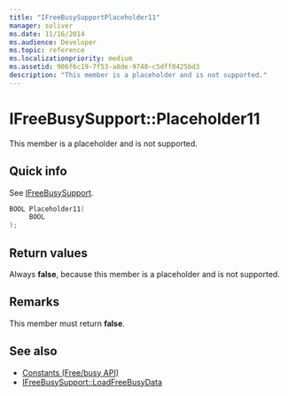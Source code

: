 ```yaml
---
title: "IFreeBusySupportPlaceholder11"
manager: soliver
ms.date: 11/16/2014
ms.audience: Developer
ms.topic: reference
ms.localizationpriority: medium
ms.assetid: 906f6c19-7f53-a8de-9748-c5dff0425bd3
description: "This member is a placeholder and is not supported."
---
```


# IFreeBusySupport::Placeholder11

This member is a placeholder and is not supported.
  
## Quick info

See [IFreeBusySupport](ifreebusysupport.md).
  
```cpp
BOOL Placeholder11( 
     BOOL  
);
```

## Return values

Always **false**, because this member is a placeholder and is not supported.
  
## Remarks

This member must return **false**.
  
## See also

- [Constants (Free/busy API)](constants-free-busy-api.md) 
- [IFreeBusySupport::LoadFreeBusyData](ifreebusysupport-loadfreebusydata.md)

